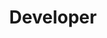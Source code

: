 ---
firstname: "Hanna"
lastname: "Co"
title: "Developer"
group: "member"
img: "hco.jpg"
github: "hannaco"
---